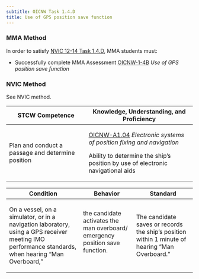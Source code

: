 ```yaml
---
subtitle: OICNW Task 1.4.D 
title: Use of GPS position save function
---
```



### MMA Method

In order to satisfy  [NVIC 12-14  Task  1.4.D]({{site.baseurl}}/assets/images/nvic-12-14.pdf), MMA students must:

* Successfully complete MMA Assessment [OICNW-1-4B]({{site.baseurl}}/assessments/Deck/OICNW-1-4B) *Use of GPS position save function*


### NVIC Method

<a onclick="togglevisibility('nvic_methods')" >See NVIC method.</a>

<div id='nvic_methods' class='hide'>

<table>
<thead>
<tr>
<th class='forty'> STCW Competence </th>
<th class='sixty'> Knowledge, Understanding, and Proficiency </th>
</tr>
</thead>




<tbody>
<tr><td markdown='1'>

Plan and conduct a passage and determine position

</td><td markdown='1'>

[OICNW-A1.04](../../tables/21.html#OICNW-A1.04) *Electronic systems of position fixing and navigation*

Ability to determine the ship’s position by use of electronic navigational aids

</td></tr>


</tbody>
</table>


<table>
<thead>
<tr><th class='twenty'>  Condition </th><th class='twenty'> Behavior </th><th  class='sixty'>Standard </th></tr>
</thead>
<tbody >



<tr><td markdown='1'>

On a vessel, on a simulator, or in a navigation laboratory, using a GPS receiver meeting IMO performance standards, when hearing “Man Overboard,”

</td><td markdown='1'>

the candidate activates the man overboard/ emergency position save function.

<br>

<div class="tooltip">
<span class="tooltiptext">
</span>
</div>


</td><td markdown='1'>

The candidate saves or records the ship’s position within 1 minute of hearing “Man Overboard.”

</td></tr>
</tbody>
</table>
</div>
